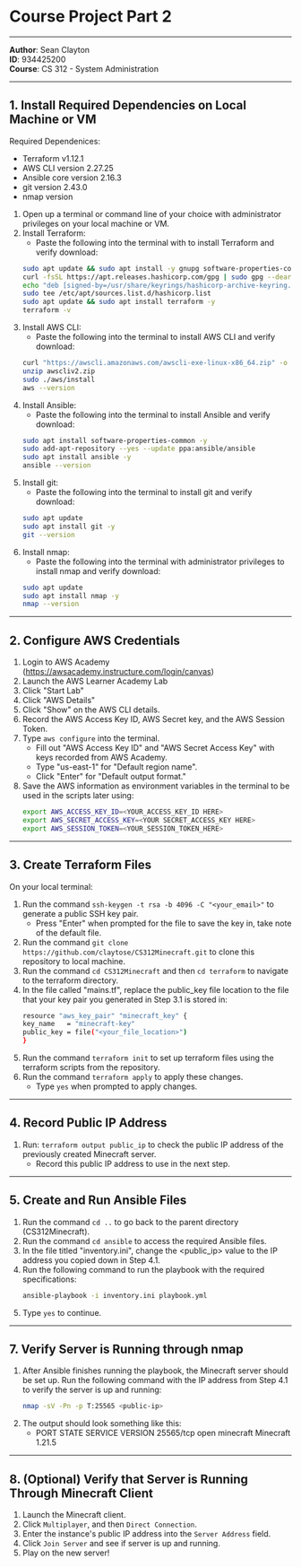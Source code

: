 # Course Project Part 2

---

**Author**: Sean Clayton  
**ID**: 934425200  
**Course**: CS 312 - System Administration  

---

## 1. Install Required Dependencies on Local Machine or VM
Required Dependenices:
   - Terraform v1.12.1
   - AWS CLI version 2.27.25
   - Ansible core version 2.16.3
   - git version 2.43.0 
   - nmap version 

1. Open up a terminal or command line of your choice with administrator privileges on your local machine or VM.
2. Install Terraform:
   - Paste the following into the terminal with to install Terraform and verify download:
   ```bash
   sudo apt update && sudo apt install -y gnupg software-properties-common curl
   curl -fsSL https://apt.releases.hashicorp.com/gpg | sudo gpg --dearmor -o /usr/share/keyrings/hashicorp-archive-keyring.gpg
   echo "deb [signed-by=/usr/share/keyrings/hashicorp-archive-keyring.gpg] https://apt.releases.hashicorp.com $(lsb_release -cs) main" | \
   sudo tee /etc/apt/sources.list.d/hashicorp.list
   sudo apt update && sudo apt install terraform -y
   terraform -v
   ```
3. Install AWS CLI:
   - Paste the following into the terminal to install AWS CLI and verify download:
   ```bash
   curl "https://awscli.amazonaws.com/awscli-exe-linux-x86_64.zip" -o "awscliv2.zip"
   unzip awscliv2.zip
   sudo ./aws/install
   aws --version
   ```
4. Install Ansible:
   - Paste the following into the terminal to install Ansible and verify download:
   ```bash
   sudo apt install software-properties-common -y
   sudo add-apt-repository --yes --update ppa:ansible/ansible
   sudo apt install ansible -y
   ansible --version
   ```
5. Install git:
   - Paste the following into the terminal to install git and verify download:
   ```bash
   sudo apt update
   sudo apt install git -y
   git --version
   ```
6. Install nmap:
   - Paste the following into the terminal with administrator privileges to install nmap and verify download:
   ```bash
   sudo apt update
   sudo apt install nmap -y
   nmap --version
   ```


---

## 2. Configure AWS Credentials

1. Login to AWS Academy (https://awsacademy.instructure.com/login/canvas)
2. Launch the AWS Learner Academy Lab
3. Click "Start Lab"
4. Click "AWS Details"
5. Click "Show" on the AWS CLI details.
6. Record the AWS Access Key ID, AWS Secret key, and the AWS Session Token.
7. Type `aws configure` into the terminal.
   - Fill out "AWS Access Key ID" and "AWS Secret Access Key" with keys recorded from AWS Academy.
   - Type "us-east-1" for "Default region name".
   - Click "Enter" for "Default output format."
8. Save the AWS information as environment variables in the terminal to be used in the scripts later using:
   ```bash
   export AWS_ACCESS_KEY_ID=<YOUR_ACCESS_KEY_ID HERE>
   export AWS_SECRET_ACCESS_KEY=<YOUR SECRET_ACCESS_KEY HERE>
   export AWS_SESSION_TOKEN=<YOUR_SESSION_TOKEN_HERE>
   ```

   
---

## 3. Create Terraform Files

On your local terminal:

1. Run the command `ssh-keygen -t rsa -b 4096 -C "<your_email>"` to generate a public SSH key pair.
   - Press "Enter" when prompted for the file to save the key in, take note of the default file.
2. Run the command `git clone https://github.com/claytose/CS312Minecraft.git` to clone this repository to local machine.
2. Run the command `cd CS312Minecraft` and then `cd terraform` to navigate to the terraform directory.
3. In the file called "mains.tf", replace the public_key file location to the file that your key pair you generated in Step 3.1 is stored in:
   ```bash
   resource "aws_key_pair" "minecraft_key" {
   key_name   = "minecraft-key"
   public_key = file("<your_file_location>")
   }
   ```
3. Run the command `terraform init` to set up terraform files using the terraform scripts from the repository.
4. Run the command `terraform apply` to apply these changes.
   - Type `yes` when prompted to apply changes.
---

## 4. Record Public IP Address

1. Run: `terraform output public_ip` to check the public IP address of the previously created Minecraft server.
   - Record this public IP address to use in the next step.

---

## 5. Create and Run Ansible Files

1. Run the command `cd ..` to go back to the parent directory (CS312Minecraft).
2. Run the command `cd ansible` to access the required Ansible files.
3. In the file titled "inventory.ini", change the <public_ip> value to the IP address you copied down in Step 4.1.
4. Run the following command to run the playbook with the required specifications:
   ```bash
   ansible-playbook -i inventory.ini playbook.yml
   ```
5. Type `yes` to continue.
---

## 7. Verify Server is Running through nmap

1. After Ansible finishes running the playbook, the Minecraft server should be set up. Run the following command with the IP address from Step 4.1 to verify the server is up and running:
   ```bash
   nmap -sV -Pn -p T:25565 <public-ip>
   ```
2. The output should look something like this:
   - PORT      STATE SERVICE   VERSION
     25565/tcp open  minecraft Minecraft 1.21.5

---

## 8. (Optional) Verify that Server is Running Through Minecraft Client
1. Launch the Minecraft client.
2. Click `Multiplayer`, and then `Direct Connection`.
3. Enter the instance's public IP address into the `Server Address` field.
4. Click `Join Server` and see if server is up and running.
5. Play on the new server!



